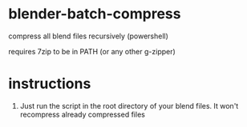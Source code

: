 # blender-batch-compress
compress all blend files recursively (powershell)

requires 7zip to be in PATH (or any other g-zipper)

# instructions

1) Just run the script in the root directory of your blend files. It won't recompress already compressed files
